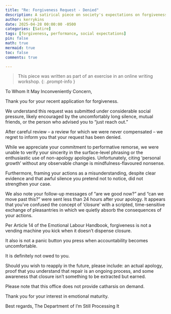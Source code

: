 ```yaml
---
title: "Re: Forgiveness Request - Denied"
description: A satirical piece on society's expectations on forgiveness.
author: kerrykins
date: 2025-04-28 00:00:00 -0500
categories: [Satire]
tags: [forgiveness, performance, social expectations]
pin: false
math: true
mermaid: true
toc: false
comments: true

---
```


> This piece was written as part of an exercise in an online writing workshop.
{: .prompt-info }

To Whom It May Inconveniently Concern,

Thank you for your recent application for forgiveness.

We understand this request was submitted under considerable social pressure, likely encouraged by the uncomfortably long silence, mutual friends, or the person who advised you to “just reach out.”

After careful review – a review for which we were never compensated – we regret to inform you that your request has been denied.

While we appreciate your commitment to performative remorse, we were unable to verify your sincerity in the surface-level phrasing or the enthusiastic use of non-apology apologies. Unfortunately, citing ‘personal growth’ without any observable change is mindfulness-flavoured nonsense.

Furthermore, framing your actions as a misunderstanding, despite clear evidence and that awful silence you pretend not to notice, did not strengthen your case.

We also note your follow-up messages of “are we good now?” and “can we move past this?” were sent less than 24 hours after your apology. It appears that you’ve confused the concept of ‘closure’ with a scripted, time-sensitive exchange of pleasantries in which we quietly absorb the consequences of your actions.

Per Article 14 of the Emotional Labour Handbook, forgiveness is not a vending machine you kick when it doesn’t dispense closure.

It also is not a panic button you press when accountability becomes uncomfortable.

It is definitely not owed to you.

Should you wish to reapply in the future, please include: an actual apology, proof that you understand that repair is an ongoing process, and some awareness that closure isn’t something to be extracted but earned.

Please note that this office does not provide catharsis on demand.

Thank you for your interest in emotional maturity.

Best regards, 
The Department of I’m Still Processing It

